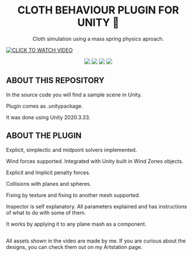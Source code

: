 <H1 ALIGN="CENTER"> CLOTH BEHAVIOUR PLUGIN FOR UNITY 👚</H1>
<p align="center"> 
Cloth simulation using a mass spring physics aproach.

  
</p>



[![CLICK TO WATCH VIDEO](https://user-images.githubusercontent.com/79087129/164987500-a72752a6-a962-4433-9180-84f0923bda5d.png)](https://www.youtube.com/watch?v=UWSgjsEII0E&t=23s&ab_channel=AntonioEspinosa)


<p align="center"> 

<img src="https://user-images.githubusercontent.com/79087129/164988551-62d587b3-22fd-4aad-8a1b-c2c14332039d.gif">
  
<img src="https://user-images.githubusercontent.com/79087129/164988514-07c619a1-bae2-45cd-abbf-7032b14dda46.gif">

<img src="https://user-images.githubusercontent.com/79087129/164988978-cf9ec231-66e0-41d7-899d-c4161067373d.gif">


<img src="https://user-images.githubusercontent.com/79087129/164988786-a3fba59c-b95b-4930-84d3-b92ef0b6d8ae.gif">
</p>


<H2>ABOUT THIS REPOSITORY</H2>

In the source code you will find a sample scene in Unity.

Plugin comes as .unitypackage.

It was done using Unity 2020.3.33.

<H2>ABOUT THE PLUGIN</H2>

Explicit, simplectic and midpoint solvers implemented.

Wind forces supported. Integrated with Unity  built in Wind Zones objects.

Explicit and Implicit penalty forces.

Collisions with planes and spheres.

Fixing by texture and fixing to another mesh supported.

Inspector is self explanatory. All parameters explained and has instructions of what to do with some of them.

It works by applying it to any plane mash as a component.




<H2></H2>

All assets shown in the video are made by me. If you are curious about the designs, you can check them out on my Artstation page.




